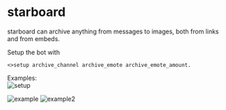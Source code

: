 # starboard
starboard can archive anything from messages to images, both from links and from embeds.

Setup the bot with
```
<>setup archive_channel archive_emote archive_emote_amount.
```
Examples:  
![setup](https://i.imgur.com/xaPK1wz.png)

![example](https://i.imgur.com/IcjSd5J.png)
![example2](https://i.imgur.com/jf9xVUQ.png)
